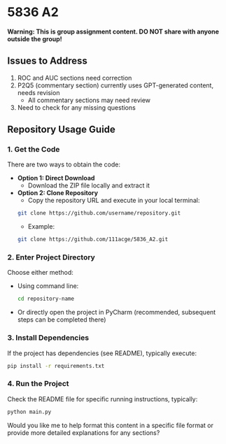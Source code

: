 # 5836 A2

**Warning: This is group assignment content. DO NOT share with anyone outside the group!**

## Issues to Address
1. ROC and AUC sections need correction
2. P2Q5 (commentary section) currently uses GPT-generated content, needs revision
   * All commentary sections may need review
3. Need to check for any missing questions

## Repository Usage Guide

### 1. Get the Code
There are two ways to obtain the code:
- **Option 1: Direct Download**
  - Download the ZIP file locally and extract it
- **Option 2: Clone Repository**
  - Copy the repository URL and execute in your local terminal:
  ```bash
  git clone https://github.com/username/repository.git
  ```
  - Example:
  ```bash
  git clone https://github.com/111acge/5836_A2.git
  ```

### 2. Enter Project Directory
Choose either method:
- Using command line:
  ```bash
  cd repository-name
  ```
- Or directly open the project in PyCharm (recommended, subsequent steps can be completed there)

### 3. Install Dependencies
If the project has dependencies (see README), typically execute:
```bash
pip install -r requirements.txt
```

### 4. Run the Project
Check the README file for specific running instructions, typically:
```bash
python main.py
```

Would you like me to help format this content in a specific file format or provide more detailed explanations for any sections?
